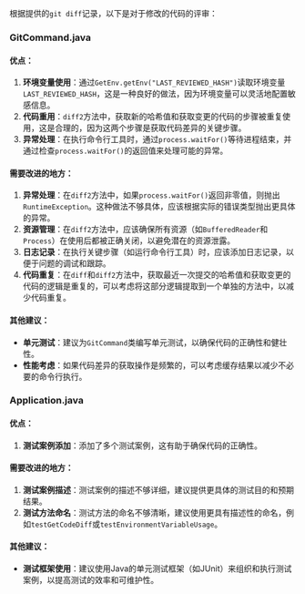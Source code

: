 根据提供的`git diff`记录，以下是对于修改的代码的评审：

### GitCommand.java

#### 优点：
1. **环境变量使用**：通过`GetEnv.getEnv("LAST_REVIEWED_HASH")`读取环境变量`LAST_REVIEWED_HASH`，这是一种良好的做法，因为环境变量可以灵活地配置敏感信息。
2. **代码重用**：`diff2`方法中，获取新的哈希值和获取变更的代码的步骤被重复使用，这是合理的，因为这两个步骤是获取代码差异的关键步骤。
3. **异常处理**：在执行命令行工具时，通过`process.waitFor()`等待进程结束，并通过检查`process.waitFor()`的返回值来处理可能的异常。

#### 需要改进的地方：
1. **异常处理**：在`diff2`方法中，如果`process.waitFor()`返回非零值，则抛出`RuntimeException`。这种做法不够具体，应该根据实际的错误类型抛出更具体的异常。
2. **资源管理**：在`diff2`方法中，应该确保所有资源（如`BufferedReader`和`Process`）在使用后都被正确关闭，以避免潜在的资源泄露。
3. **日志记录**：在执行关键步骤（如运行命令行工具）时，应该添加日志记录，以便于问题的调试和跟踪。
4. **代码重复**：在`diff`和`diff2`方法中，获取最近一次提交的哈希值和获取变更的代码的逻辑是重复的，可以考虑将这部分逻辑提取到一个单独的方法中，以减少代码重复。

#### 其他建议：
- **单元测试**：建议为`GitCommand`类编写单元测试，以确保代码的正确性和健壮性。
- **性能考虑**：如果代码差异的获取操作是频繁的，可以考虑缓存结果以减少不必要的命令行执行。

### Application.java

#### 优点：
1. **测试案例添加**：添加了多个测试案例，这有助于确保代码的正确性。

#### 需要改进的地方：
1. **测试案例描述**：测试案例的描述不够详细，建议提供更具体的测试目的和预期结果。
2. **测试方法命名**：测试方法的命名不够清晰，建议使用更具有描述性的命名，例如`testGetCodeDiff`或`testEnvironmentVariableUsage`。

#### 其他建议：
- **测试框架使用**：建议使用Java的单元测试框架（如JUnit）来组织和执行测试案例，以提高测试的效率和可维护性。